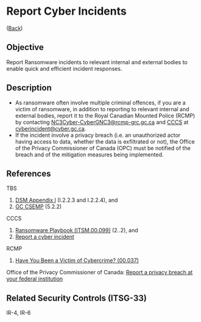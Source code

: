 # Report Cyber Incidents

([Back](/README.md#guidelines))

## Objective

Report Ransomware incidents to relevant internal and external bodies to enable quick and efficient incident responses.

## Description

- As ransomware often involve multiple criminal offences, if you are a victim of ransomware, in addition to reporting to relevant internal and external bodies, report it to the Royal Canadian Mounted Police (RCMP) by contacting [NC3Cyber-CyberGNC3@rcmp-grc.gc.ca](mailto:NC3Cyber-CyberGNC3@rcmp-grc.gc.ca) and [CCCS](https://cyber.gc.ca/en/incident-management) at [cyberincident@cyber.gc.ca](mailto:cyberincident@cyber.gc.ca).
- If the incident involve a privacy breach (i.e. an unauthorized actor having access to data, whether the data is exfiltrated or not), the Office of the Privacy Commissioner of Canada (OPC) must be notified of the breach and of the mitigation measures being implemented.

## References

TBS

1. [DSM Appendix I](https://www.tbs-sct.gc.ca/pol/doc-eng.aspx?id=32611#appIhttps://www.canada.ca/en/government/system/digital-government/online-security-privacy/security-identity-management/government-canada-cyber-security-event-management-plan.html#toc5) (I.2.2.3 and I.2.2.4), and
2. [GC CSEMP](https://www.canada.ca/en/government/system/digital-government/online-security-privacy/security-identity-management/government-canada-cyber-security-event-management-plan.html#toc5) (5.2.2)

CCCS

1. [Ransomware Playbook (ITSM.00.099)](https://cyber.gc.ca/en/guidance/ransomware-playbook-itsm00099) (2..2), and
2. [Report a cyber incident](https://cyber.gc.ca/en/incident-management)

RCMP

1. [Have You Been a Victim of Cybercrime? (00.037)](https://www.rcmp-grc.gc.ca/wam/media/5703/original/4c0809ab43ebfebba08bb0daceb99175.pdf)

Office of the Privacy Commissioner of Canada: [Report a privacy breach at your federal institution](https://www.priv.gc.ca/en/report-a-concern/report-a-privacy-breach-at-your-organization/report-a-privacy-breach-at-your-federal-institution/)

## Related Security Controls (ITSG-33)

IR-4, IR-6
